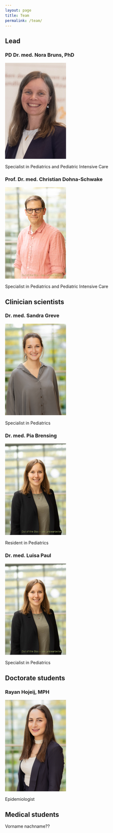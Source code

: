 ```yaml
---
layout: page
title: Team
permalink: /team/
---
```


## Lead
### PD Dr. med. Nora Bruns, PhD
<img src="../assets/img/nora.jpg" alt="Nora" width="200">

Specialist in Pediatrics and Pediatric Intensive Care


### Prof. Dr. med. Christian Dohna-Schwake
<img src="../assets/img/christian.jpg" alt="Christian" width="200">

Specialist in Pediatrics and Pediatric Intensive Care


## Clinician scientists
### Dr. med. Sandra Greve
<img src="../assets/img/sandra.jpg" alt="Sandra" width="200">

Specialist in Pediatrics


### Dr. med. Pia Brensing
<img src="../assets/img/pia.jpg" alt="Pia" width="200">

Resident in Pediatrics


### Dr. med. Luisa Paul
<img src="../assets/img/pia.jpg" alt="Pia" width="200">

Specialist in Pediatrics


## Doctorate students
### Rayan Hojeij, MPH
<img src="../assets/img/rayan.jpg" alt="Rayan" width="200">

Epidemiologist


## Medical students
Vorname nachname??





